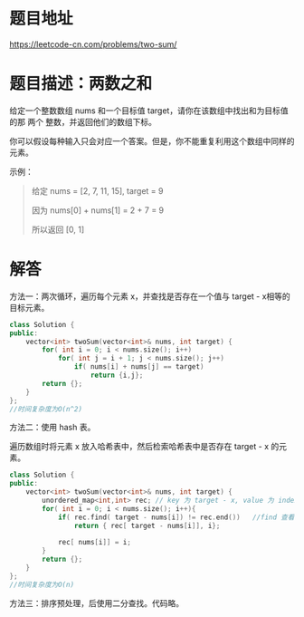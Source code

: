 # 题目地址
https://leetcode-cn.com/problems/two-sum/


# 题目描述：两数之和
给定一个整数数组 nums 和一个目标值 target，请你在该数组中找出和为目标值的那 两个 整数，并返回他们的数组下标。

你可以假设每种输入只会对应一个答案。但是，你不能重复利用这个数组中同样的元素。

示例： 
> 给定 nums = [2, 7, 11, 15], target = 9
> 
> 因为 nums[0] + nums[1] = 2 + 7 = 9
> 
> 所以返回 [0, 1]

# 解答
方法一：两次循环，遍历每个元素 x，并查找是否存在一个值与 target - x相等的目标元素。

```cpp
class Solution {
public:
    vector<int> twoSum(vector<int>& nums, int target) {
        for( int i = 0; i < nums.size(); i++)
            for( int j = i + 1; j < nums.size(); j++)
                if( nums[i] + nums[j] == target)
                    return {i,j};
        return {};
    }
};
//时间复杂度为O(n^2)
```

方法二：使用 hash 表。

遍历数组时将元素 x 放入哈希表中，然后检索哈希表中是否存在 target - x 的元素。

```cpp
class Solution {
public:
    vector<int> twoSum(vector<int>& nums, int target) {
        unordered_map<int,int> rec; // key 为 target - x, value 为 index
        for( int i = 0; i < nums.size(); i++){
            if( rec.find( target - nums[i]) != rec.end())   //find 查看是否包含某个 key
                return { rec[ target - nums[i]], i};
            
            rec[ nums[i]] = i;
        }
        return {};
    }
};
//时间复杂度为O(n)
```

方法三：排序预处理，后使用二分查找。代码略。
